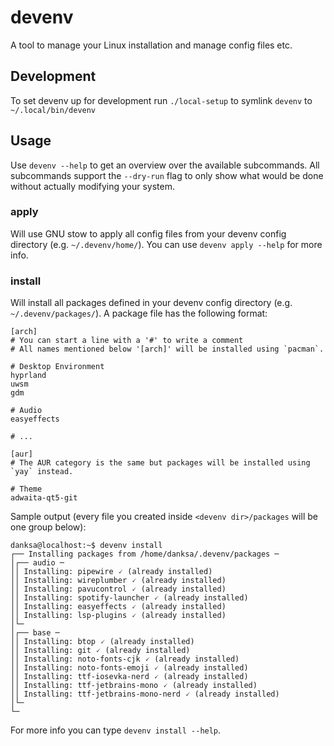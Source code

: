 # devenv

A tool to manage your Linux installation and manage config files etc.

## Development

To set devenv up for development run `./local-setup` to symlink `devenv` to `~/.local/bin/devenv`

## Usage

Use `devenv --help` to get an overview over the available subcommands. All subcommands support the `--dry-run` flag to only show what would be done without actually modifying your system.

### apply

Will use GNU stow to apply all config files from your devenv config directory (e.g. `~/.devenv/home/`). You can use `devenv apply --help` for more info.

### install

Will install all packages defined in your devenv config directory (e.g. `~/.devenv/packages/`). A package file has the following format:
```
[arch]
# You can start a line with a '#' to write a comment
# All names mentioned below '[arch]' will be installed using `pacman`.

# Desktop Environment
hyprland
uwsm
gdm

# Audio
easyeffects

# ...

[aur]
# The AUR category is the same but packages will be installed using `yay` instead.

# Theme
adwaita-qt5-git
```

Sample output (every file you created inside `<devenv dir>/packages` will be one group below):
```
danksa@localhost:~$ devenv install
┌── Installing packages from /home/danksa/.devenv/packages ─
│┌── audio ─
││ Installing: pipewire 🗸 (already installed)
││ Installing: wireplumber 🗸 (already installed)
││ Installing: pavucontrol 🗸 (already installed)
││ Installing: spotify-launcher 🗸 (already installed)
││ Installing: easyeffects 🗸 (already installed)
││ Installing: lsp-plugins 🗸 (already installed)
│└─
│┌── base ─
││ Installing: btop 🗸 (already installed)
││ Installing: git 🗸 (already installed)
││ Installing: noto-fonts-cjk 🗸 (already installed)
││ Installing: noto-fonts-emoji 🗸 (already installed)
││ Installing: ttf-iosevka-nerd 🗸 (already installed)
││ Installing: ttf-jetbrains-mono 🗸 (already installed)
││ Installing: ttf-jetbrains-mono-nerd 🗸 (already installed)
│└─
└─
```

For more info you can type `devenv install --help`.

